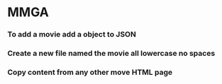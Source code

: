 # MMGA

### To add a movie add a object to JSON
### Create a new file named the movie all lowercase no spaces
### Copy content from any other move HTML page 
